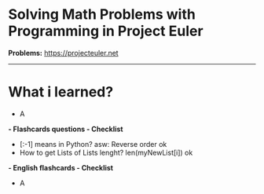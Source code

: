 # Solving Math Problems with Programming in Project Euler

**Problems:** https://projecteuler.net

---

# What i learned?

- A

**- Flashcards questions - Checklist**

- [:-1] means in Python? asw: Reverse order ok
- How to get Lists of Lists lenght? len(myNewList[i]) ok

**- English flashcards - Checklist**

- A
